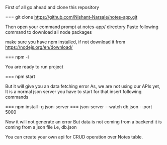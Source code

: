 First of all go ahead and clone this repository

=== git clone https://github.com/Nishant-Narsale/notes-app.git

Then open your command prompt at notes-app/ directory
Paste following command to download all node packages

make sure you have npm installed, if not download it from https://nodejs.org/en/download/

=== npm -i

You are ready to run project

=== npm start

But it will give you an data fetching error
As, we are not using our APIs yet, It is a normal json server you have to start
for that insert following commands

=== npm install -g json-server
=== json-server --watch db.json --port 5000

Now it will not generate an error
But data is not coming from a backend it is coming from a json file i.e, db.json

You can create your own api for CRUD operation over Notes table.
